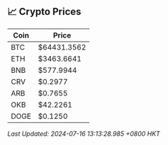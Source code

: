 ## 📈 Crypto Prices

| Coin | Price |
| ---- | ----- |
| BTC | $64431.3562 |
| ETH | $3463.6641 |
| BNB | $577.9944 |
| CRV | $0.2977 |
| ARB | $0.7655 |
| OKB | $42.2261 |
| DOGE | $0.1250 |

_Last Updated: 2024-07-16 13:13:28.985 +0800 HKT_